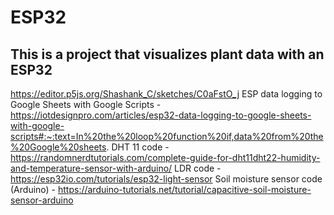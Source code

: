 # ESP32
## This is a project that visualizes plant data with an ESP32
https://editor.p5js.org/Shashank_C/sketches/C0aFstO_j
ESP data logging to Google Sheets with Google Scripts - https://iotdesignpro.com/articles/esp32-data-logging-to-google-sheets-with-google-scripts#:~:text=In%20the%20loop%20function%20if,data%20from%20the%20Google%20sheets.
DHT 11 code - https://randomnerdtutorials.com/complete-guide-for-dht11dht22-humidity-and-temperature-sensor-with-arduino/
LDR code - https://esp32io.com/tutorials/esp32-light-sensor
Soil moisture sensor code (Arduino) - https://arduino-tutorials.net/tutorial/capacitive-soil-moisture-sensor-arduino

